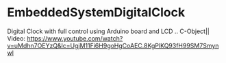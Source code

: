 # EmbeddedSystemDigitalClock
Digital Clock with full control using Arduino board and LCD .. C-Object|| Video: https://www.youtube.com/watch?v=uMdhn7OEYzQ&lc=UgjM11Fi6H9goHgCoAEC.8KgPlKQ93fH99SM7Smynwl
